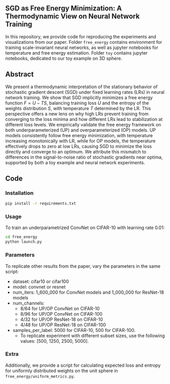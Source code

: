 ## SGD as Free Energy Minimization: A Thermodynamic View on Neural Network Training

In this repository, we provide code for reproducing the experiments and visualizations from our paper.
Folder `free_energy` contains environment for training scale-invariant neural networks,
as well as jupyter notebooks for temperature and free energy estimation.
Folder `toy` contains jupyter notebooks, dedicated to our toy example on 3D sphere.

## Abstract 

We present a thermodynamic interpretation of the stationary behavior of stochastic gradient descent (SGD) under fixed learning rates (LRs) in neural network training.
We show that SGD implicitly minimizes a free energy function $F=U-TS$, balancing training loss $U$ and the entropy of the weights distribution $S$, with temperature $T$ determined by the LR.
This perspective offers a new lens on why high LRs prevent training from converging to the loss minima and how different LRs lead to stabilization at different loss levels.
We empirically validate the free energy framework on both underparameterized (UP) and overparameterized (OP) models.
UP models consistently follow free energy minimization, with temperature increasing monotonically with LR, while for OP models, the temperature effectively drops to zero at low LRs, causing SGD to minimize the loss directly and converge to an optimum.
We attribute this mismatch to differences in the signal-to-noise ratio of stochastic gradients near optima, supported by both a toy example and neural network experiments.

## Code

### Installation
```bash
pip install -r requirements.txt
```
### Usage
To train an underparametrized ConvNet on CIFAR-10 with learning rate 0.01:
```bash
cd free_energy
python launch.py
```

### Parameters
To replicate other results from the paper, vary the parameters in the same script:
- dataset: cifar10 or cifar100
- model: convnet or resnet
- num_iters: 1_600_000 for ConvNet models and 1_000_000 for ResNet-18 models
- num_channels: 
    - 8/64 for UP/OP ConvNet on CIFAR-10
    - 8/96 for UP/OP ConvNet on CIFAR-100
    - 4/32 for UP/OP ResNet-18 on CIFAR-10
    - 4/48 for UP/OP ResNet-18 on CIFAR-100
- samples_per_label: 5000 for CIFAR-10, 500 for CIFAR-100.
    - To replicate experiment with different subset sizes, use the following values: [500, 1250, 2500, 5000].

### Extra
Additionally, we provide a script for calculating expected loss and entropy for uniformly
distributed weights on the unit sphere in `free_energy/uniform_metrics.py`.